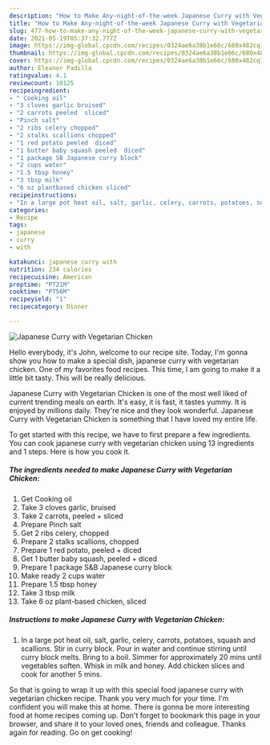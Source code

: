 ```yaml
---
description: "How to Make Any-night-of-the-week Japanese Curry with Vegetarian Chicken"
title: "How to Make Any-night-of-the-week Japanese Curry with Vegetarian Chicken"
slug: 477-how-to-make-any-night-of-the-week-japanese-curry-with-vegetarian-chicken
date: 2021-05-19T05:37:32.777Z
image: https://img-global.cpcdn.com/recipes/0324ae6a38b1e66c/680x482cq70/japanese-curry-with-vegetarian-chicken-recipe-main-photo.jpg
thumbnail: https://img-global.cpcdn.com/recipes/0324ae6a38b1e66c/680x482cq70/japanese-curry-with-vegetarian-chicken-recipe-main-photo.jpg
cover: https://img-global.cpcdn.com/recipes/0324ae6a38b1e66c/680x482cq70/japanese-curry-with-vegetarian-chicken-recipe-main-photo.jpg
author: Eleanor Padilla
ratingvalue: 4.1
reviewcount: 10125
recipeingredient:
- " Cooking oil"
- "3 cloves garlic bruised"
- "2 carrots peeled  sliced"
- "Pinch salt"
- "2 ribs celery chopped"
- "2 stalks scallions chopped"
- "1 red potato peeled  diced"
- "1 butter baby squash peeled  diced"
- "1 package SB Japanese curry block"
- "2 cups water"
- "1.5 tbsp honey"
- "3 tbsp milk"
- "6 oz plantbased chicken sliced"
recipeinstructions:
- "In a large pot heat oil, salt, garlic, celery, carrots, potatoes, squash and scallions. Stir in curry block. Pour in water and continue stirring until curry block melts. Bring to a boil. Simmer for approximately 20 mins until vegetables soften. Whisk in milk and honey. Add chicken slices and cook for another 5 mins."
categories:
- Recipe
tags:
- japanese
- curry
- with

katakunci: japanese curry with 
nutrition: 234 calories
recipecuisine: American
preptime: "PT21M"
cooktime: "PT56M"
recipeyield: "1"
recipecategory: Dinner

---
```



![Japanese Curry with Vegetarian Chicken](https://img-global.cpcdn.com/recipes/0324ae6a38b1e66c/680x482cq70/japanese-curry-with-vegetarian-chicken-recipe-main-photo.jpg)

Hello everybody, it's John, welcome to our recipe site. Today, I'm gonna show you how to make a special dish, japanese curry with vegetarian chicken. One of my favorites food recipes. This time, I am going to make it a little bit tasty. This will be really delicious.

Japanese Curry with Vegetarian Chicken is one of the most well liked of current trending meals on earth. It's easy, it is fast, it tastes yummy. It is enjoyed by millions daily. They're nice and they look wonderful. Japanese Curry with Vegetarian Chicken is something that I have loved my entire life.




To get started with this recipe, we have to first prepare a few ingredients. You can cook japanese curry with vegetarian chicken using 13 ingredients and 1 steps. Here is how you cook it.

<!--inarticleads1-->

##### The ingredients needed to make Japanese Curry with Vegetarian Chicken:

1. Get  Cooking oil
1. Take 3 cloves garlic, bruised
1. Take 2 carrots, peeled + sliced
1. Prepare Pinch salt
1. Get 2 ribs celery, chopped
1. Prepare 2 stalks scallions, chopped
1. Prepare 1 red potato, peeled + diced
1. Get 1 butter baby squash, peeled + diced
1. Prepare 1 package S&amp;B Japanese curry block
1. Make ready 2 cups water
1. Prepare 1.5 tbsp honey
1. Take 3 tbsp milk
1. Take 6 oz plant-based chicken, sliced




<!--inarticleads2-->

##### Instructions to make Japanese Curry with Vegetarian Chicken:

1. In a large pot heat oil, salt, garlic, celery, carrots, potatoes, squash and scallions. Stir in curry block. Pour in water and continue stirring until curry block melts. Bring to a boil. Simmer for approximately 20 mins until vegetables soften. Whisk in milk and honey. Add chicken slices and cook for another 5 mins.




So that is going to wrap it up with this special food japanese curry with vegetarian chicken recipe. Thank you very much for your time. I'm confident you will make this at home. There is gonna be more interesting food at home recipes coming up. Don't forget to bookmark this page in your browser, and share it to your loved ones, friends and colleague. Thanks again for reading. Go on get cooking!

